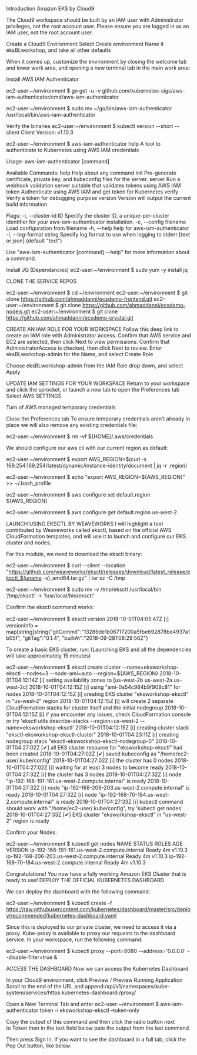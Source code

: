 Introduction Amazon EKS by Cloud9

The Cloud9 workspace should be built by an IAM user with Administrator privileges, not the root account user. Please ensure you are logged in as an IAM user, not the root account user.

Create a Cloud9 Environment
Select Create environment
Name it eksBLworkshop, and take all other defaults















When it comes up, customize the environment by closing the welcome tab and lower work area, and opening a new terminal tab in the main work area:




Install AWS IAM Authenticator

ec2-user:~/environment $ go get -u -v github.com/kubernetes-sigs/aws-iam-authenticator/cmd/aws-iam-authenticator

ec2-user:~/environment $ sudo mv ~/go/bin/aws-iam-authenticator /usr/local/bin/aws-iam-authenticator

Verify the binaries
ec2-user:~/environment $ kubectl version --short --client
Client Version: v1.10.3

ec2-user:~/environment $ aws-iam-authenticator help
A tool to authenticate to Kubernetes using AWS IAM credentials

Usage:
  aws-iam-authenticator [command]

Available Commands:
  help        Help about any command
  init        Pre-generate certificate, private key, and kubeconfig files for the server.
  server      Run a webhook validation server suitable that validates tokens using AWS IAM
  token       Authenticate using AWS IAM and get token for Kubernetes
  verify      Verify a token for debugging purpose
  version     Version will output the current build information

Flags:
  -i, --cluster-id ID       Specify the cluster ID, a unique-per-cluster identifier for your aws-iam-authenticator installation.
  -c, --config filename     Load configuration from filename
  -h, --help                help for aws-iam-authenticator
  -l, --log-format string   Specify log format to use when logging to stderr [text or json] (default "text")

Use "aws-iam-authenticator [command] --help" for more information about a command.

Install JQ (Dependancies)
ec2-user:~/environment $ sudo yum -y install jq

CLONE THE SERVICE REPOS

ec2-user:~/environment $ cd ~/environment
ec2-user:~/environment $ git clone https://github.com/ahmaddanni/ecsdemo-frontend.git
ec2-user:~/environment $ git clone https://github.com/ahmaddanni/ecsdemo-nodejs.git 
ec2-user:~/environment $ git clone https://github.com/ahmaddanni/ecsdemo-crystal.git

CREATE AN IAM ROLE FOR YOUR WORKSPACE
Follow this deep link to create an IAM role with Administrator access.
Confirm that AWS service and EC2 are selected, then click Next to view permissions. 
Confirm that AdministratorAccess is checked, then click Next to review.
Enter eksBLworkshop-admin for the Name, and select Create Role






Choose eksBLworkshop-admin from the IAM Role drop down, and select Apply





















UPDATE IAM SETTINGS FOR YOUR WORKSPACE
Return to your workspace and click the sprocket, or launch a new tab to open the Preferences tab
Select AWS SETTINGS 

Turn of AWS managed temporary credentials 

Close the Preferences tab
To ensure temporary credentials aren’t already in place we will also remove any existing credentials file:

ec2-user:~/environment $ rm -vf ${HOME}/.aws/credentials

We should configure our aws cli with our current region as default:

ec2-user:~/environment $ export AWS_REGION=$(curl -s 169.254.169.254/latest/dynamic/instance-identity/document | jq -r .region)

ec2-user:~/environment $ echo "export AWS_REGION=${AWS_REGION}" >> ~/.bash_profile

ec2-user:~/environment $ aws configure set default.region ${AWS_REGION}

ec2-user:~/environment $ aws configure get default.region
us-west-2

LAUNCH USING EKSCTL BY WEAVEWORKS
I will highlight a tool contributed by Weaveworks called eksctl, based on the official AWS CloudFormation templates, and will use it to launch and configure our EKS cluster and nodes.

For this module, we need to download the eksctl binary:

ec2-user:~/environment $ curl --silent --location "https://github.com/weaveworks/eksctl/releases/download/latest_release/eksctl_$(uname -s)_amd64.tar.gz" | tar xz -C /tmp

ec2-user:~/environment $ sudo mv -v /tmp/eksctl /usr/local/bin
‘/tmp/eksctl’ -> ‘/usr/local/bin/eksctl’

Confirm the eksctl command works:

ec2-user:~/environment $ eksctl version
2018-10-01T04:05:47Z [ℹ]  versionInfo = map[string]string{"gitCommit":"13286de1b06717200a5fbe692878be4937a1b05f", "gitTag":"0.1.4", "builtAt":"2018-09-28T08:29:56Z"}

To create a basic EKS cluster, run:
(Launching EKS and all the dependencies will take approximately 15 minutes)

ec2-user:~/environment $ eksctl create cluster --name=eksworkshop-eksctl --nodes=3 --node-ami=auto --region=${AWS_REGION}
2018-10-01T04:12:14Z [ℹ]  setting availability zones to [us-west-2b us-west-2a us-west-2c]
2018-10-01T04:12:15Z [ℹ]  using "ami-0a54c984b9f908c81" for nodes
2018-10-01T04:12:15Z [ℹ]  creating EKS cluster "eksworkshop-eksctl" in "us-west-2" region
2018-10-01T04:12:15Z [ℹ]  will create 2 separate CloudFormation stacks for cluster itself and the initial nodegroup
2018-10-01T04:12:15Z [ℹ]  if you encounter any issues, check CloudFormation console or try 'eksctl utils describe-stacks --region=us-west-2 --name=eksworkshop-eksctl'
2018-10-01T04:12:15Z [ℹ]  creating cluster stack "eksctl-eksworkshop-eksctl-cluster"
2018-10-01T04:23:11Z [ℹ]  creating nodegroup stack "eksctl-eksworkshop-eksctl-nodegroup-0"
2018-10-01T04:27:02Z [✔]  all EKS cluster resource for "eksworkshop-eksctl" had been created
2018-10-01T04:27:02Z [✔]  saved kubeconfig as "/home/ec2-user/.kube/config"
2018-10-01T04:27:02Z [ℹ]  the cluster has 0 nodes
2018-10-01T04:27:02Z [ℹ]  waiting for at least 3 nodes to become ready
2018-10-01T04:27:32Z [ℹ]  the cluster has 3 nodes
2018-10-01T04:27:32Z [ℹ]  node "ip-192-168-191-161.us-west-2.compute.internal" is ready
2018-10-01T04:27:32Z [ℹ]  node "ip-192-168-206-203.us-west-2.compute.internal" is ready
2018-10-01T04:27:32Z [ℹ]  node "ip-192-168-70-184.us-west-2.compute.internal" is ready
2018-10-01T04:27:33Z [ℹ]  kubectl command should work with "/home/ec2-user/.kube/config", try 'kubectl get nodes'
2018-10-01T04:27:33Z [✔]  EKS cluster "eksworkshop-eksctl" in "us-west-2" region is ready

Confirm your Nodes:

ec2-user:~/environment $ kubectl get nodes
NAME                                                                    STATUS    ROLES     AGE       VERSION
ip-192-168-191-161.us-west-2.compute.internal   Ready      <none>     4m          v1.10.3
ip-192-168-206-203.us-west-2.compute.internal   Ready      <none>     4m          v1.10.3
ip-192-168-70-184.us-west-2.compute.internal     Ready      <none>     4m          v1.10.3

Congratulations!
You now have a fully working Amazon EKS Cluster that is ready to use!
DEPLOY THE OFFICIAL KUBERNETES DASHBOARD

We can deploy the dashboard with the following command:

ec2-user:~/environment $ kubectl create -f https://raw.githubusercontent.com/kubernetes/dashboard/master/src/deploy/recommended/kubernetes-dashboard.yaml


Since this is deployed to our private cluster, we need to access it via a proxy. Kube-proxy is available to proxy our requests to the dashboard service. In your workspace, run the following command:

ec2-user:~/environment $ kubectl proxy --port=8080 --address='0.0.0.0' --disable-filter=true &

ACCESS THE DASHBOARD
Now we can access the Kubernetes Dashboard

In your Cloud9 environment, click Preview / Preview Running Application
Scroll to the end of the URL and append:/api/v1/namespaces/kube-system/services/https:kubernetes-dashboard:/proxy/





Open a New Terminal Tab and enter
ec2-user:~/environment $ aws-iam-authenticator token -i eksworkshop-eksctl –token-only



Copy the output of this command and then click the radio button next to Token then in the text field below pate the output from the last command.















Then press Sign In.
If you want to see the dashboard in a full tab, click the Pop Out button, like below:




















